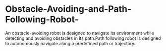 # Obstacle-Avoiding-and-Path-Following-Robot-
An obstacle-avoiding robot is designed to navigate its environment while detecting and avoiding obstacles in its path.Path following robot is designed to autonomously navigate along a predefined path or trajectory.
